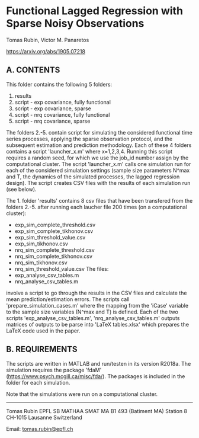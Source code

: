 Functional Lagged Regression with Sparse Noisy Observations
===========================================================
Tomas Rubin, Victor M. Panaretos

https://arxiv.org/abs/1905.07218

A. CONTENTS
-----------

This folder contains the following 5 folders:
1. results
2. script - exp covariance, fully functional
3. script - exp covariance, sparse
4. script - nrq covariance, fully functional
5. script - nrq covariance, sparse

The folders 2.-5. contain script for simulating the considered functional time series processes, applying the sparse observation protocol, and the subsequent estimation and prediction methodology. Each of these 4 folders contains a script 'launcher_x.m' where x=1,2,3,4. Running this script requires a random seed, for which we use the job_id number assign by the computational cluster. The script 'launcher_x.m' calls one simulation run for each of the considered simulation settings (sample size parameters N^max and T, the dynamics of the simulated processes, the lagged regression design). The script creates CSV files with the results of each simulation run (see below).

The 1. folder 'results' contains 8 csv files that have been transfered from the folders 2.-5. after running each laucher file 200 times (on a computational cluster):
- exp_sim_complete_threshold.csv
- exp_sim_complete_tikhonov.csv
- exp_sim_threshold_value.csv
- exp_sim_tikhonov.csv
- nrq_sim_complete_threshold.csv
- nrq_sim_complete_tikhonov.csv
- nrq_sim_tikhonov.csv
- nrq_sim_threshold_value.csv
The files:
- exp_analyse_csv_tables.m
- nrq_analyse_csv_tables.m

involve a script to go through the results in the CSV files and calculate the mean prediction/estimation errors. The scripts call 'prepare_simulation_cases.m' where the mapping from the 'iCase' variable to the sample size variables (N^max and T) is defined. Each of the two scripts 'exp_analyse_csv_tables.m', 'nrq_analyse_csv_tables.m' outputs matrices of outputs to be parse into 'LaTeX tables.xlsx' which prepares the LaTeX code used in the paper.

B. REQUIREMENTS
---------------

The scripts are written in MATLAB and run/testen in its version R2018a.
The simulation requires the package 'fdaM' (https://www.psych.mcgill.ca/misc/fda/). The packages is included in the folder for each simulation.

Note that the simulations were run on a computational cluster.



--------------------------------------------------------------------------------------------------------------------------------------

Tomas Rubin
EPFL SB MATHAA SMAT
MA B1 493 (Batiment MA)
Station 8
CH-1015 Lausanne
Switzerland

Email: tomas.rubin@epfl.ch


